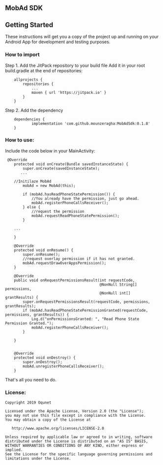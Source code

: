 ## MobAd SDK


## Getting Started

These instructions will get you a copy of the project up and running on your Android App for development and testing purposes.

### How to import

Step 1. Add the JitPack repository to your build file
Add it in your root build.gradle at the end of repositories:

```
	allprojects {
		repositories {
			...
			maven { url 'https://jitpack.io' }
		}
	}
```

Step 2. Add the dependency

```
	dependencies {
	        implementation 'com.github.mounzeragha:MobAdSdk:0.1.8'
	}
```

### How to use:

Include the code below in your MainActivity:

```
 @Override
    protected void onCreate(Bundle savedInstanceState) {
        super.onCreate(savedInstanceState);
       ...
        
	//Initilaze MobAd
        mobAd = new MobAd(this);

        if (mobAd.hasReadPhoneStatePermission()) {
            //You already have the permission, just go ahead.
            mobAd.registerPhoneCallsReceiver();
        } else {
            //request the permission
            mobAd.requestReadPhoneStatePermission();
        }
	
	...

    }

    @Override
    protected void onResume() {
        super.onResume();
        //request overlay permission if it has not granted.
        mobAd.requestDrawOverAppsPermission();
    }

    @Override
    public void onRequestPermissionsResult(int requestCode,
                                           @NonNull String[] permissions,
                                           @NonNull int[] grantResults) {
        super.onRequestPermissionsResult(requestCode, permissions, grantResults);
        if (mobAd.hasReadPhoneStatePermissionGranted(requestCode, permissions, grantResults)) {
            Log.d("onPermissionsGranted: ", "Read Phone State Permission Granted.");
            mobAd.registerPhoneCallsReceiver();
        }

    }


    @Override
    protected void onDestroy() {
        super.onDestroy();
        mobAd.unregisterPhoneCallsReceiver();
    }
```

That's all you need to do.

### License:

```
Copyright 2019 Oqunet

Licensed under the Apache License, Version 2.0 (the "License");
you may not use this file except in compliance with the License.
You may obtain a copy of the License at

   http://www.apache.org/licenses/LICENSE-2.0

Unless required by applicable law or agreed to in writing, software
distributed under the License is distributed on an "AS IS" BASIS,
WITHOUT WARRANTIES OR CONDITIONS OF ANY KIND, either express or implied.
See the License for the specific language governing permissions and
limitations under the License.
```

